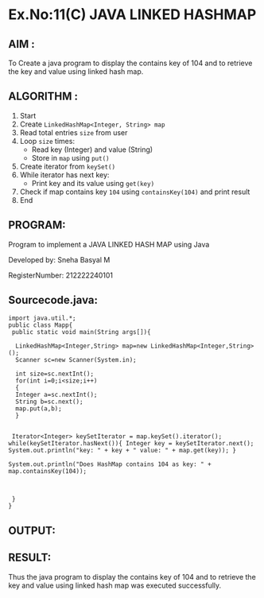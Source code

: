 # Ex.No:11(C)             JAVA LINKED HASHMAP
 ## AIM :

To Create a java program to display the contains key of 104 and to retrieve the key and value using linked hash map.

## ALGORITHM :
1. Start
2. Create `LinkedHashMap<Integer, String> map`
3. Read total entries `size` from user
4. Loop `size` times:
   * Read key (Integer) and value (String)
   * Store in `map` using `put()`
5. Create iterator from `keySet()`
6. While iterator has next key:
   * Print key and its value using `get(key)`
7. Check if map contains key `104` using `containsKey(104)` and print result
8. End


## PROGRAM:

Program to implement a JAVA LINKED HASH MAP using Java

Developed by: Sneha Basyal M

RegisterNumber: 212222240101


## Sourcecode.java:
```
import java.util.*;  
public class Mapp{  
 public static void main(String args[]){ 
     
  LinkedHashMap<Integer,String> map=new LinkedHashMap<Integer,String>(); 
  Scanner sc=new Scanner(System.in);
  
  int size=sc.nextInt();
  for(int i=0;i<size;i++)
  {
  Integer a=sc.nextInt();
  String b=sc.next();
  map.put(a,b);  
  } 
 
  
 Iterator<Integer> keySetIterator = map.keySet().iterator(); while(keySetIterator.hasNext()){ Integer key = keySetIterator.next(); System.out.println("key: " + key + " value: " + map.get(key)); }

System.out.println("Does HashMap contains 104 as key: " + map.containsKey(104));



 }  
}
```


## OUTPUT:



## RESULT:
Thus the  java program to display the contains key of 104 and to retrieve the key and value using linked hash map was executed successfully.








